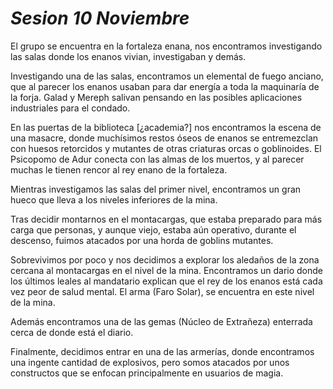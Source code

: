 # ***Sesion 10 Noviembre***

El grupo se encuentra en la fortaleza enana, nos encontramos investigando las salas donde los enanos vivian, investigaban y demás.

Investigando una de las salas, encontramos un elemental de fuego anciano, que al parecer los enanos usaban para dar energía a toda la maquinaría de la forja. Galad y Mereph salivan pensando en las posibles aplicaciones industriales para el condado.

En las puertas de la biblioteca [¿academia?] nos encontramos la escena de una masacre, donde muchísimos restos óseos de enanos se entremezclan con huesos retorcidos y mutantes de otras criaturas orcas o goblinoides. El Psicopomo de Adur conecta con las almas de los muertos, y al parecer muchas le tienen rencor al rey enano de la fortaleza.

Mientras investigamos las salas del primer nivel, encontramos un gran hueco que lleva a los niveles inferiores de la mina.

Tras decidir montarnos en el montacargas, que estaba preparado para más carga que personas, y aunque viejo, estaba aún operativo, durante el descenso, fuimos atacados por una horda de goblins mutantes.

Sobrevivimos por poco y nos decidimos a explorar los aledaños de la zona cercana al montacargas en el nivel de la mina. Encontramos un dario donde los últimos leales al mandatario explican que el rey de los enanos está cada vez peor de salud mental. El arma (Faro Solar), se encuentra en este nivel de la mina.

Además encontramos una de las gemas (Núcleo de Extrañeza) enterrada cerca de donde está el diario.

Finalmente, decidimos entrar en una de las armerías, donde encontramos una ingente cantidad de explosivos, pero somos atacados por unos constructos que se enfocan principalmente en usuarios de magia.
